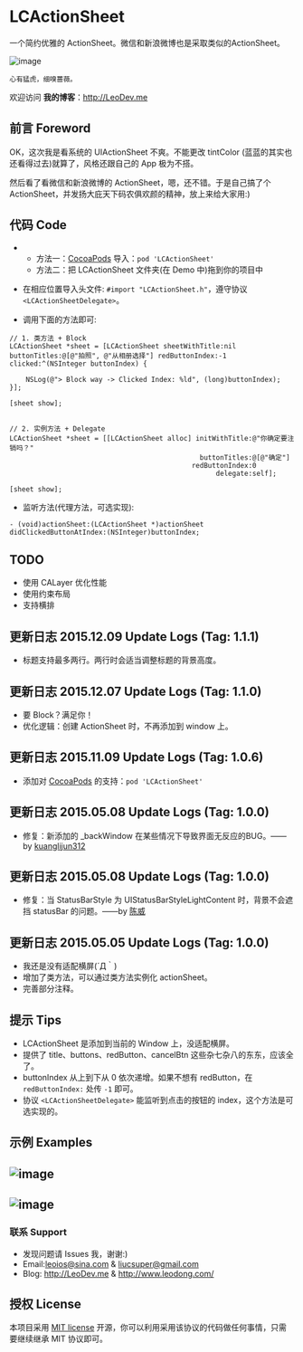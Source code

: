 # LCActionSheet

一个简约优雅的 ActionSheet。微信和新浪微博也是采取类似的ActionSheet。

![image](https://github.com/LeoiOS/LCActionSheet/blob/master/LCActionSheetDemo.gif)

````
心有猛虎，细嗅蔷薇。
````

欢迎访问 **我的博客**：http://LeoDev.me


## 前言 Foreword

OK，这次我是看系统的 UIActionSheet 不爽。不能更改 tintColor (蓝蓝的其实也还看得过去)就算了，风格还跟自己的 App 极为不搭。

然后看了看微信和新浪微博的 ActionSheet，嗯，还不错。于是自己搞了个 ActionSheet，并发扬大庇天下码农俱欢颜的精神，放上来给大家用:)



## 代码 Code

* 
  - 方法一：[CocoaPods](https://cocoapods.org/) 导入：`pod 'LCActionSheet'`
  - 方法二：把 LCActionSheet 文件夹(在 Demo 中)拖到你的项目中

* 在相应位置导入头文件: `#import "LCActionSheet.h"`，遵守协议`<LCActionSheetDelegate>`。
* 调用下面的方法即可:
````objc
// 1. 类方法 + Block
LCActionSheet *sheet = [LCActionSheet sheetWithTitle:nil buttonTitles:@[@"拍照", @"从相册选择"] redButtonIndex:-1 clicked:^(NSInteger buttonIndex) {
    
    NSLog(@"> Block way -> Clicked Index: %ld", (long)buttonIndex);
}];

[sheet show];


// 2. 实例方法 + Delegate
LCActionSheet *sheet = [[LCActionSheet alloc] initWithTitle:@"你确定要注销吗？"
                                               buttonTitles:@[@"确定"]
                                             redButtonIndex:0 
                                                   delegate:self];

[sheet show];
````

* 监听方法(代理方法，可选实现):
````objc
- (void)actionSheet:(LCActionSheet *)actionSheet didClickedButtonAtIndex:(NSInteger)buttonIndex;
````



## TODO

* 使用 CALayer 优化性能
* 使用约束布局
* 支持横排



## 更新日志 2015.12.09 Update Logs (Tag: 1.1.1)

* 标题支持最多两行。两行时会适当调整标题的背景高度。



## 更新日志 2015.12.07 Update Logs (Tag: 1.1.0)

* 要 Block？满足你！
* 优化逻辑：创建 ActionSheet 时，不再添加到 window 上。



## 更新日志 2015.11.09 Update Logs (Tag: 1.0.6)

* 添加对 [CocoaPods](https://cocoapods.org/) 的支持：`pod 'LCActionSheet'`



## 更新日志 2015.05.08 Update Logs (Tag: 1.0.0)

* 修复：新添加的 _backWindow 在某些情况下导致界面无反应的BUG。——by [kuanglijun312](https://github.com/kuanglijun312)



## 更新日志 2015.05.08 Update Logs (Tag: 1.0.0)

* 修复：当 StatusBarStyle 为 UIStatusBarStyleLightContent 时，背景不会遮挡 statusBar 的问题。——by [陈威](https://github.com/weiwei1035)



## 更新日志 2015.05.05 Update Logs (Tag: 1.0.0)

* 我还是没有适配横屏(´Д｀)
* 增加了类方法，可以通过类方法实例化 actionSheet。
* 完善部分注释。



## 提示 Tips

- LCActionSheet 是添加到当前的 Window 上，没适配横屏。
- 提供了 title、buttons、redButton、cancelBtn 这些杂七杂八的东东，应该全了。
- buttonIndex 从上到下从 0 依次递增。如果不想有 redButton，在 `redButtonIndex:` 处传 `-1` 即可。
- 协议 `<LCActionSheetDelegate>` 能监听到点击的按钮的 index，这个方法是可选实现的。



## 示例 Examples

![image](https://github.com/LeoiOS/LCActionSheet/blob/master/01.png)
---
![image](https://github.com/LeoiOS/LCActionSheet/blob/master/02.png)
---



### 联系 Support

* 发现问题请 Issues 我，谢谢:)
* Email:leoios@sina.com & liucsuper@gmail.com
* Blog: http://LeoDev.me & http://www.leodong.com/



## 授权 License

本项目采用 [MIT license](http://opensource.org/licenses/MIT) 开源，你可以利用采用该协议的代码做任何事情，只需要继续继承 MIT 协议即可。

